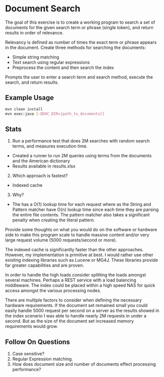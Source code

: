 # Document Search

The goal of this exercise is to create a working program to search a set of documents 
for the given search term or phrase (single token), and return results in order of relevance. 

Relevancy is defined as number of times the exact term or phrase appears in the document. 
Create three methods for searching the documents: 
  * Simple string matching
  * Text search using regular expressions
  * Preprocess the content and then search the index

Prompts the user to enter a search term and search method, execute the search, and return results. 

## Example Usage
```bash
mvn clean install
mvn exec:java [-DDOC_DIR={path_to_documents}]
```

## Stats
1. Run a performance test that does 2M searches with random search terms, and measures execution time.
  * Created a runner to run 2M queries using terms from the documents and the American dictionary
  * Results available in results.xlsx
2. Which approach is fastest? 
  * Indexed cache
3. Why?
  * The has a O(1) lookup time for each request where as the String and Pattern matcher have O(n) lookup time since each time they are parsing the entire file contents.  The pattern matcher also takes a significant penalty when creating the literal pattern.

Provide some thoughts on what you would do on the software or hardware side to make this program scale to handle massive content and/or very large request volume (5000 requests/second or more).

The indexed cache is significantly faster than the other approaches.  However, my implementation is primitive at best.  I would rather use other existing indexing libraries such as Lucene or MG4J.  These libraries provide far greater capabilities and are proven.

In order to handle the high loads consider splitting the loads amongst several machines.  Perhaps a REST service with a load balancing middleware.  The index could be placed within a high speed NAS for quick access amongst the various processing nodes.

There are multiple factors to consider when defining the necessary hardware requirements.  If the document set remained small you could easily handle 5000 request per second on a server as the results showed in the index scenario I was able to handle nearly 2M requests in under a second.  But as the size of the document set increased memory requirements would grow.

## Follow On Questions
1. Case sensitive?
1. Regular Expression matching.
1. How does document size and number of documents effect processing performance?